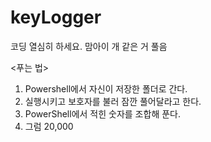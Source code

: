 # keyLogger
 코딩 열심히 하세요.
 맘아이 개 같은 거 풀음
 
 <푸는 법>
 1. Powershell에서 자신이 저장한 폴더로 간다.
 2. 실행시키고 보호자를 불러 잠깐 풀어달라고 한다.
 3. PowerShell에서 적힌 숫자를 조합해 푼다.
 4. 그럼 20,000

